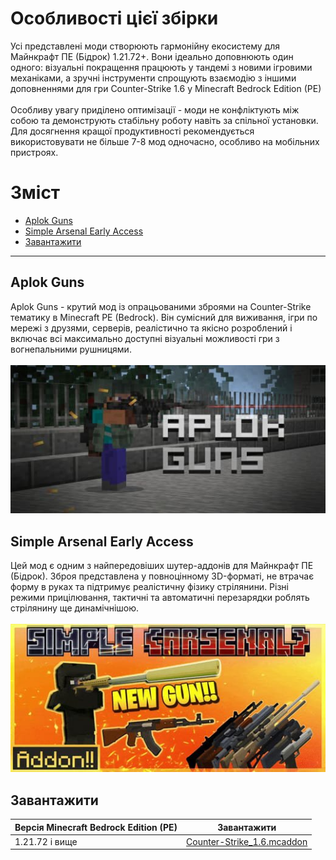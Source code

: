 # Особливості цієї збірки
Усі представлені моди створюють гармонійну екосистему для Майнкрафт ПЕ (Бідрок) 1.21.72+. Вони ідеально доповнюють один одного: візуальні покращення працюють у тандемі з новими ігровими механіками, а зручні інструменти спрощують взаємодію з іншими доповненнями для гри Counter-Strike 1.6 у Minecraft Bedrock Edition (PE)
<br><br>
Особливу увагу приділено оптимізації - моди не конфліктують між собою та демонструють стабільну роботу навіть за спільної установки. Для досягнення кращої продуктивності рекомендується використовувати не більше 7-8 мод одночасно, особливо на мобільних пристроях.
# Зміст
- [Aplok Guns](#aplok-guns)
- [Simple Arsenal Early Access](#simple-arsenal-early-access)
- [Завантажити](#завантажити) <br>
***
## Aplok Guns
Aplok Guns - крутий мод із опрацьованими зброями на Counter-Strike тематику в Minecraft PE (Bedrock). Він сумісний для виживання, ігри по мережі з друзями, серверів, реалістично та якісно розроблений і включає всі максимально доступні візуальні можливості гри з вогнепальними рушницями.
<br><br>
![](images/1720616323_aplok-guns.jpg)
## Simple Arsenal Early Access
Цей мод є одним з найпередовіших шутер-аддонів для Майнкрафт ПЕ (Бідрок). Зброя представлена ​​у повноцінному 3D-форматі, не втрачає форму в руках та підтримує реалістичну фізику стрілянини. Різні режими прицілювання, тактичні та автоматичні перезарядки роблять стрілянину ще динамічнішою.
<br><br>
![](images/1742497032_simple-arsenal.jpg)
## Завантажити
| Версія Minecraft Bedrock Edition (PE) | Завантажити |
|---|---|
| 1.21.72 і вище | [Counter-Strike_1.6.mcaddon](https://github.com/uzvarUA/Counter-Strike-1_6/releases/download/Counter-Strike/Counter-Strike_1.6.mcaddon)
